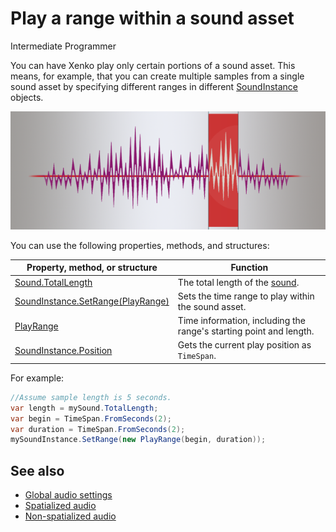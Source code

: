# Play a range within a sound asset

<span class="label label-doc-level">Intermediate</span>
<span class="label label-doc-audience">Programmer</span>

You can have Xenko play only certain portions of a sound asset. This means, for example, that you can create multiple samples from a single sound asset by specifying different ranges in different [SoundInstance](xref="SiliconStudio.Xenko.Audio.SoundInstance") objects.

![Loop points](media/audio-advanced-features-loop-points.png)

You can use the following properties, methods, and structures:

| Property, method, or structure | Function |
|---------|-----------|
| [Sound.TotalLength](xref="SiliconStudio.Xenko.Audio.Sound.TotalLength") | The total length of the [sound](xref="SiliconStudio.Xenko.Audio.Sound"). |
| [SoundInstance.SetRange(PlayRange)](xref="SiliconStudio.Xenko.Audio.SoundInstance.SetRange.SiliconStudio.Xenko.Audio.PlayRange") | Sets the time range to play within the sound asset. |
| [PlayRange](xref="SiliconStudio.Xenko.Audio.PlayRange") | Time information, including the range's starting point and length. |
| [SoundInstance.Position](xref="SiliconStudio.Xenko.Audio.SoundInstance.Position") | Gets the current play position as `TimeSpan`. |

For example:

```cs
//Assume sample length is 5 seconds.
var length = mySound.TotalLength;
var begin = TimeSpan.FromSeconds(2);
var duration = TimeSpan.FromSeconds(2);
mySoundInstance.SetRange(new PlayRange(begin, duration));
```

## See also
* [Global audio settings](global-audio-settings.md)
* [Spatialized audio](spatialized-audio.md)
* [Non-spatialized audio](non-spatialized-audio.md)